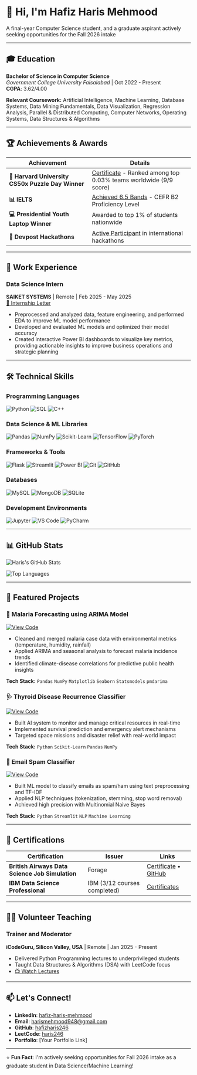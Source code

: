 # 👋 Hi, I'm Hafiz Haris Mehmood

A final-year Computer Science student, and a graduate aspirant actively seeking opportunities for the Fall 2026 intake

---

## 🎓 Education

**Bachelor of Science in Computer Science**  
*Government College University Faisalabad* | Oct 2022 - Present  
**CGPA**: 3.62/4.00

**Relevant Coursework:** Artificial Intelligence, Machine Learning, Database Systems, Data Mining Fundamentals, Data Visualization, Regression Analysis, Parallel & Distributed Computing, Computer Networks, Operating Systems, Data Structures & Algorithms

---

## 🏆 Achievements & Awards

| Achievement | Details |
|-------------|---------|
| **🏅 Harvard University CS50x Puzzle Day Winner** | [Certificate](https://certificates.cs50.io/e48228e2-db86-4878-abbe-e0c5b1d2207c.pdf?size=letter) - Ranked among top 0.03% teams worldwide (9/9 score) |
| **📊 IELTS** | [Achieved 6.5 Bands](https://drive.google.com/file/d/11Q9cLr_QQWooRWHzVXV6QJhvTwrFTZFp/view) - CEFR B2 Proficiency Level |
| **💻 Presidential Youth Laptop Winner** | Awarded to top 1% of students nationwide |
| **🚀 Devpost Hackathons** | [Active Participant](https://devpost.com/harismehmood948) in international hackathons |

---

## 💼 Work Experience

### Data Science Intern
**SAIKET SYSTEMS** | Remote | Feb 2025 - May 2025  
[📄 Internship Letter](https://drive.google.com/file/d/1O7aqjvKeSmnNFOsyrCq9MbMcGKWeBrvN/view?usp=drive_link)

- Preprocessed and analyzed data, feature engineering, and performed EDA to improve ML model performance
- Developed and evaluated ML models and optimized their model accuracy
- Created interactive Power BI dashboards to visualize key metrics, providing actionable insights to improve business operations and strategic planning

---



## 🛠️ Technical Skills

### Programming Languages
![Python](https://img.shields.io/badge/Python-3776AB?style=for-the-badge&logo=python&logoColor=white)
![SQL](https://img.shields.io/badge/SQL-4479A1?style=for-the-badge&logo=postgresql&logoColor=white)
![C++](https://img.shields.io/badge/C++-00599C?style=for-the-badge&logo=c%2B%2B&logoColor=white)

### Data Science & ML Libraries
![Pandas](https://img.shields.io/badge/Pandas-150458?style=for-the-badge&logo=pandas&logoColor=white)
![NumPy](https://img.shields.io/badge/NumPy-013243?style=for-the-badge&logo=numpy&logoColor=white)
![Scikit-Learn](https://img.shields.io/badge/Scikit--Learn-F7931E?style=for-the-badge&logo=scikit-learn&logoColor=white)
![TensorFlow](https://img.shields.io/badge/TensorFlow-FF6F00?style=for-the-badge&logo=tensorflow&logoColor=white)
![PyTorch](https://img.shields.io/badge/PyTorch-EE4C2C?style=for-the-badge&logo=pytorch&logoColor=white)

### Frameworks & Tools
![Flask](https://img.shields.io/badge/Flask-000000?style=for-the-badge&logo=flask&logoColor=white)
![Streamlit](https://img.shields.io/badge/Streamlit-FF4B4B?style=for-the-badge&logo=streamlit&logoColor=white)
![Power BI](https://img.shields.io/badge/Power_BI-F2C811?style=for-the-badge&logo=powerbi&logoColor=black)
![Git](https://img.shields.io/badge/Git-F05032?style=for-the-badge&logo=git&logoColor=white)
![GitHub](https://img.shields.io/badge/GitHub-181717?style=for-the-badge&logo=github&logoColor=white)

### Databases
![MySQL](https://img.shields.io/badge/MySQL-4479A1?style=for-the-badge&logo=mysql&logoColor=white)
![MongoDB](https://img.shields.io/badge/MongoDB-47A248?style=for-the-badge&logo=mongodb&logoColor=white)
![SQLite](https://img.shields.io/badge/SQLite-003B57?style=for-the-badge&logo=sqlite&logoColor=white)

### Development Environments
![Jupyter](https://img.shields.io/badge/Jupyter-F37626?style=for-the-badge&logo=jupyter&logoColor=white)
![VS Code](https://img.shields.io/badge/VS_Code-007ACC?style=for-the-badge&logo=visual-studio-code&logoColor=white)
![PyCharm](https://img.shields.io/badge/PyCharm-000000?style=for-the-badge&logo=pycharm&logoColor=white)

---

## 📊 GitHub Stats

![Haris's GitHub Stats](https://github-readme-stats.vercel.app/api?username=hafizharis246&show_icons=true&theme=radical)

![Top Languages](https://github-readme-stats.vercel.app/api/top-langs/?username=hafizharis246&layout=compact&theme=radical)

---

## 🔬 Featured Projects

### 🦠 Malaria Forecasting using ARIMA Model
[![View Code](https://img.shields.io/badge/View-Code-success?style=for-the-badge)](https://github.com/hafizharis246/arima_analysis_of_malarial_project)

- Cleaned and merged malaria case data with environmental metrics (temperature, humidity, rainfall)
- Applied ARIMA and seasonal analysis to forecast malaria incidence trends
- Identified climate-disease correlations for predictive public health insights

**Tech Stack:** `Pandas` `NumPy` `Matplotlib` `Seaborn` `Statsmodels` `pmdarima`

### 🩺 Thyroid Disease Recurrence Classifier
[![View Code](https://img.shields.io/badge/View-Code-success?style=for-the-badge)](https://github.com/hafizharis246/thyroid_disease_recurrence_classifier)

- Built AI system to monitor and manage critical resources in real-time
- Implemented survival prediction and emergency alert mechanisms
- Targeted space missions and disaster relief with real-world impact

**Tech Stack:** `Python` `Scikit-Learn` `Pandas` `NumPy`

### 📧 Email Spam Classifier
[![View Code](https://img.shields.io/badge/View-Code-success?style=for-the-badge)](https://github.com/hafizharis246/Email-Spam-Classifier-using-Naive-Bayes)

- Built ML model to classify emails as spam/ham using text preprocessing and TF-IDF
- Applied NLP techniques (tokenization, stemming, stop word removal)
- Achieved high precision with Multinomial Naive Bayes

**Tech Stack:** `Python` `Streamlit` `NLP` `Machine Learning`

---

## 📜 Certifications

| Certification | Issuer | Links |
|---------------|---------|--------|
| **British Airways Data Science Job Simulation** | Forage | [Certificate](https://drive.google.com/file/d/19Ip-ltQ2VW6L0wOg_bIlRDT78HPopsEV/view) • [GitHub](https://github.com/hafizharis246/British_Airways_Job_Simulation_Projects) |
| **IBM Data Science Professional** | IBM (3/12 courses completed) | [Certificates](https://drive.google.com/drive/folders/1Tbmx_-9aW__uB_1y-O5_uyWy6tduRKC1) |

---

## 👨‍🏫 Volunteer Teaching

### Trainer and Moderator
**iCodeGuru, Silicon Valley, USA** | Remote | Jan 2025 - Present

- Delivered Python Programming lectures to underprivileged students
- Taught Data Structures & Algorithms (DSA) with LeetCode focus
- [📺 Watch Lectures](https://www.youtube.com/playlist?list=PLiVs-mD2VKVeMDRny9j9mHZWDbDZcX1nK)

---

## 📫 Let's Connect!

- **LinkedIn**: [hafiz-haris-mehmood](https://www.linkedin.com/in/hafiz-haris-mehmood/)
- **Email**: [harismehmood948@gmail.com](mailto:harismehmood948@gmail.com)
- **GitHub**: [hafizharis246](https://github.com/hafizharis246)
- **LeetCode**: [haris246](https://leetcode.com/u/haris246/)
- **Portfolio**: [Your Portfolio Link] <!-- Add your portfolio website when you have one -->

---

⭐ **Fun Fact**: I'm actively seeking opportunities for Fall 2026 intake as a graduate student in Data Science/Machine Learning!
